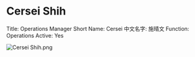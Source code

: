 # Cersei Shih

Title: Operations Manager
Short Name: Cersei
中文名字: 施晴文
Function: Operations
Active: Yes

![Cersei Shih.png](Cersei%20Shih%20775eefa65ff64da58b022b5d3ec7ef8a/Cersei_Shih.png)